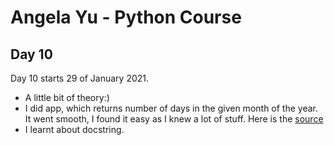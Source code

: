 # Angela Yu - Python Course
## Day 10
Day 10 starts 29 of January 2021. 
- A little bit of theory:)
- I did app, which returns number of days in the given month of the year. It went smooth, I found it easy as I knew a lot of stuff. Here is the [source](month_check.py)
- I learnt about docstring.
